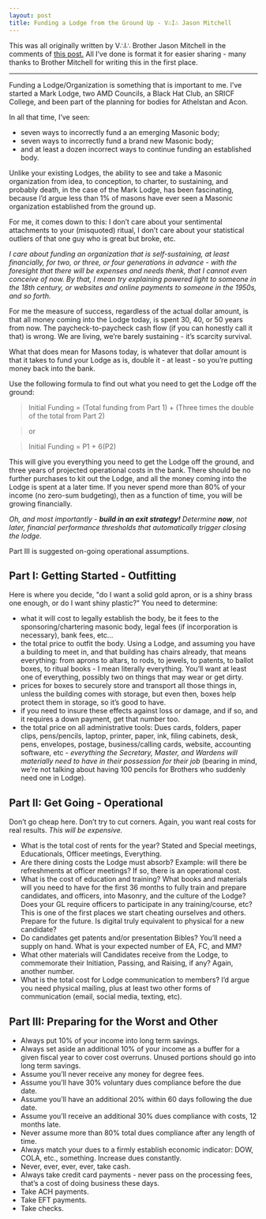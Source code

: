 ```yaml
---
layout: post
title: Funding a Lodge from the Ground Up - V∴I∴ Jason Mitchell
---
```

This was all originally written by V∴I∴ Brother Jason Mitchell in the comments of [this post.](https://www.reddit.com/r/freemasonry/comments/5vrtmu/dues_are_getting_so_expensive/?st=j3oth0wz&sh=f9963ca6) All I’ve done is format it for easier sharing - many thanks to Brother Mitchell for writing this in the first place.

* * * 

Funding a Lodge/Organization is something that is important to me. I’ve started a Mark Lodge, two AMD Councils, a Black Hat Club, an SRICF College, and been part of the planning for bodies for Athelstan and Acon.

In all that time, I’ve seen:
* seven ways to incorrectly fund a an emerging Masonic body;
* seven ways to incorrectly fund a brand new Masonic body;
* and at least a dozen incorrect ways to continue funding an established body.

Unlike your existing Lodges, the ability to see and take a Masonic organization from idea, to conception, to charter, to sustaining, and probably death, in the case of the Mark Lodge, has been fascinating, because I’d argue less than 1% of masons have ever seen a Masonic organization established from the ground up.

For me, it comes down to this: I don’t care about your sentimental attachments to your (misquoted) ritual, I don’t care about your statistical outliers of that one guy who is great but broke, etc.

*I care about funding an organization that is self-sustaining, at least financially, for two, or three, or four generations in advance - with the foresight that there will be expenses and needs thenk, that I cannot even conceive of now. By that, I mean try explaining powered light to someone in the 18th century, or websites and online payments to someone in the 1950s, and so forth.*

For me the measure of success, regardless of the actual dollar amount, is that all money coming into the Lodge today, is spent 30, 40, or 50 years from now. The paycheck-to-paycheck cash flow (if you can honestly call it that) is wrong. We are living, we’re barely sustaining - it’s scarcity survival.

What that does mean for Masons today, is whatever that dollar amount is that it takes to fund your Lodge as is, double it - at least - so you’re putting money back into the bank.

Use the following formula to find out what you need to get the Lodge off the ground:

> Initial Funding = (Total funding from Part 1) + (Three times the double of the total from Part 2)

> or

> Initial Funding = P1 + 6(P2)

This will give you everything you need to get the Lodge off the ground, and three years of projected operational costs in the bank. There should be no further purchases to kit out the Lodge, and all the money coming into the Lodge is spent at a later time. If you never spend more than 80% of your income (no zero-sum budgeting), then as a function of time, you will be growing financially.

*Oh, and most importantly -* ***build in an exit strategy!*** *Determine* ***now***, *not later, financial performance thresholds that automatically trigger closing the lodge.*

Part III is suggested on-going operational assumptions.

## Part I: Getting Started - Outfitting

Here is where you decide, "do I want a solid gold apron, or is a shiny brass one enough, or do I want shiny plastic?" You need to determine:
* what it will cost to legally establish the body, be it fees to the sponsoring/chartering masonic body, legal fees (if incorporation is necessary), bank fees, etc...
* the total price to outfit the body. Using a Lodge, and assuming you have a building to meet in, and that building has chairs already, that means everything: from aprons to altars, to rods, to jewels, to patents, to ballot boxes, to ritual books - I mean literally everything. You’ll want at least one of everything, possibly two on things that may wear or get dirty.
* prices for boxes to securely store and transport all those things in, unless the building comes with storage, but even then, boxes help protect them in storage, so it’s good to have.
* if you need to insure these effects against loss or damage, and if so, and it requires a down payment, get that number too.
* the total price on all administrative tools: Dues cards, folders, paper clips, pens/pencils, laptop, printer, paper, ink, filing cabinets, desk, pens, envelopes, postage, business/calling cards, website, accounting software, etc - *everything the Secretary, Master, and Wardens will materially need to have in their possession for their job* (bearing in mind, we’re not talking about having 100 pencils for Brothers who suddenly need one in Lodge).

## Part II: Get Going - Operational

Don’t go cheap here. Don’t try to cut corners. Again, you want real costs for real results. *This will be expensive.*
* What is the total cost of rents for the year? Stated and Special meetings, Educationals, Officer meetings, Everything.
* Are there dining costs the Lodge must absorb? Example: will there be refreshments at officer meetings? If so, there is an operational cost.
* What is the cost of education and training? What books and materials will you need to have for the first 36 months to fully train and prepare candidates, and officers, into Masonry, and the culture of the Lodge? Does your GL require officers to participate in any training/course, etc? This is one of the first places we start cheating ourselves and others. Prepare for the future. Is digital truly equivalent to physical for a new candidate?
* Do candidates get patents and/or presentation Bibles? You’ll need a supply on hand. What is your expected number of EA, FC, and MM?
* What other materials will Candidates receive from the Lodge, to commemorate their Initiation, Passing, and Raising, if any? Again, another number.
* What is the total cost for Lodge communication to members? I’d argue you need physical mailing, plus at least two other forms of communication (email, social media, texting, etc).

## Part III: Preparing for the Worst and Other

* Always put 10% of your income into long term savings.
* Always set aside an additional 10% of your income as a buffer for a given fiscal year to cover cost overruns. Unused portions should go into long term savings.
* Assume you’ll never receive any money for degree fees.
* Assume you’ll have 30% voluntary dues compliance before the due date.
* Assume you’ll have an additional 20% within 60 days following the due date.
* Assume you’ll receive an additional 30% dues compliance with costs, 12 months late.
* Never assume more than 80% total dues compliance after any length of time.
* Always match your dues to a firmly establish economic indicator: DOW, COLA, etc., something. Increase dues constantly.
* Never, ever, ever, ever, take cash.
* Always take credit card payments - never pass on the processing fees, that’s a cost of doing business these days.
* Take ACH payments.
* Take EFT payments.
* Take checks.
